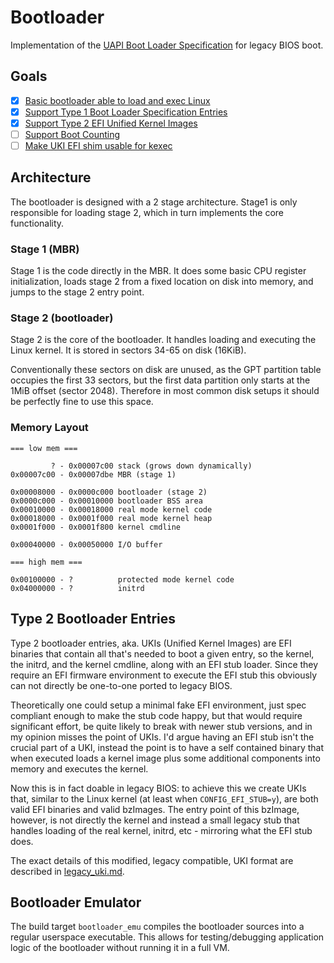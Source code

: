 # Bootloader

Implementation of the [UAPI Boot Loader Specification](https://uapi-group.org/specifications/specs/boot_loader_specification/) for legacy BIOS boot.

## Goals

- [x] [Basic bootloader able to load and exec Linux](https://github.com/nkraetzschmar/bootloader/issues/1)
- [x] [Support Type 1 Boot Loader Specification Entries](https://github.com/nkraetzschmar/bootloader/issues/10)
- [x] [Support Type 2 EFI Unified Kernel Images](https://github.com/nkraetzschmar/bootloader/issues/11)
- [ ] [Support Boot Counting](https://github.com/nkraetzschmar/bootloader/issues/12)
- [ ] [Make UKI EFI shim usable for kexec](https://github.com/nkraetzschmar/bootloader/issues/13)

## Architecture

The bootloader is designed with a 2 stage architecture.
Stage1 is only responsible for loading stage 2, which in turn implements the core functionality.

### Stage 1 (MBR)

Stage 1 is the code directly in the MBR.
It does some basic CPU register initialization, loads stage 2 from a fixed location on disk into memory, and jumps to the stage 2 entry point.

### Stage 2 (bootloader)

Stage 2 is the core of the bootloader.
It handles loading and executing the Linux kernel.
It is stored in sectors 34-65 on disk (16KiB).

Conventionally these sectors on disk are unused, as the GPT partition table occupies the first 33 sectors, but the first data partition only starts at the 1MiB offset (sector 2048).
Therefore in most common disk setups it should be perfectly fine to use this space.

### Memory Layout

```
=== low mem ===

         ? - 0x00007c00 stack (grows down dynamically)
0x00007c00 - 0x00007dbe MBR (stage 1)

0x00008000 - 0x0000c000 bootloader (stage 2)
0x0000c000 - 0x00010000 bootloader BSS area
0x00010000 - 0x00018000 real mode kernel code
0x00018000 - 0x0001f000 real mode kernel heap
0x0001f000 - 0x0001f800 kernel cmdline

0x00040000 - 0x00050000 I/O buffer

=== high mem ===

0x00100000 - ?          protected mode kernel code
0x04000000 - ?          initrd
```

## Type 2 Bootloader Entries

Type 2 bootloader entries, aka. UKIs (Unified Kernel Images) are EFI binaries that contain all that's needed to boot a given entry, so the kernel, the initrd, and the kernel cmdline, along with an EFI stub loader.
Since they require an EFI firmware environment to execute the EFI stub this obviously can not directly be one-to-one ported to legacy BIOS.

Theoretically one could setup a minimal fake EFI environment, just spec compliant enough to make the stub code happy, but that would require significant effort, be quite likely to break with newer stub versions, and in my opinion misses the point of UKIs.
I'd argue having an EFI stub isn't the crucial part of a UKI, instead the point is to have a self contained binary that when executed loads a kernel image plus some additional components into memory and executes the kernel.

Now this is in fact doable in legacy BIOS: to achieve this we create UKIs that, similar to the Linux kernel (at least when `CONFIG_EFI_STUB=y`), are both valid EFI binaries and valid bzImages.
The entry point of this bzImage, however, is not directly the kernel and instead a small legacy stub that handles loading of the real kernel, initrd, etc - mirroring what the EFI stub does.

The exact details of this modified, legacy compatible, UKI format are described in [legacy_uki.md](./legacy_uki.md).

## Bootloader Emulator

The build target `bootloader_emu` compiles the bootloader sources into a regular userspace executable.
This allows for testing/debugging application logic of the bootloader without running it in a full VM.
